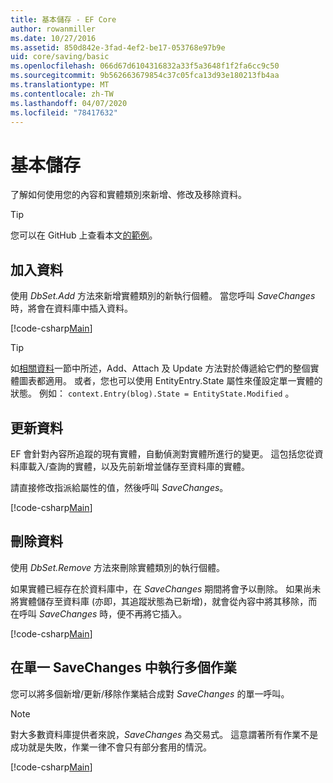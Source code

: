 ```yaml
---
title: 基本儲存 - EF Core
author: rowanmiller
ms.date: 10/27/2016
ms.assetid: 850d842e-3fad-4ef2-be17-053768e97b9e
uid: core/saving/basic
ms.openlocfilehash: 066d67d6104316832a33f5a3648f1f2fa6cc9c50
ms.sourcegitcommit: 9b562663679854c37c05fca13d93e180213fb4aa
ms.translationtype: MT
ms.contentlocale: zh-TW
ms.lasthandoff: 04/07/2020
ms.locfileid: "78417632"
---
```

# <a name="basic-save"></a>基本儲存

了解如何使用您的內容和實體類別來新增、修改及移除資料。

> [!TIP]  
> 您可以在 GitHub 上查看本文[的範例](https://github.com/dotnet/EntityFramework.Docs/tree/master/samples/core/Saving/Basics/)。

## <a name="adding-data"></a>加入資料

使用 *DbSet.Add* 方法來新增實體類別的新執行個體。 當您呼叫 *SaveChanges*時，將會在資料庫中插入資料。

[!code-csharp[Main](../../../samples/core/Saving/Basics/Sample.cs#Add)]

> [!TIP]  
> 如[相關資料](related-data.md)一節中所述，Add、Attach 及 Update 方法對於傳遞給它們的整個實體圖表都適用。 或者，您也可以使用 EntityEntry.State 屬性來僅設定單一實體的狀態。 例如： `context.Entry(blog).State = EntityState.Modified` 。

## <a name="updating-data"></a>更新資料

EF 會針對內容所追蹤的現有實體，自動偵測對實體所進行的變更。 這包括您從資料庫載入/查詢的實體，以及先前新增並儲存至資料庫的實體。

請直接修改指派給屬性的值，然後呼叫 *SaveChanges*。

[!code-csharp[Main](../../../samples/core/Saving/Basics/Sample.cs#Update)]

## <a name="deleting-data"></a>刪除資料

使用 *DbSet.Remove* 方法來刪除實體類別的執行個體。

如果實體已經存在於資料庫中，在 *SaveChanges* 期間將會予以刪除。 如果尚未將實體儲存至資料庫 (亦即，其追蹤狀態為已新增)，就會從內容中將其移除，而在呼叫 *SaveChanges* 時，便不再將它插入。

[!code-csharp[Main](../../../samples/core/Saving/Basics/Sample.cs#Remove)]

## <a name="multiple-operations-in-a-single-savechanges"></a>在單一 SaveChanges 中執行多個作業

您可以將多個新增/更新/移除作業結合成對 *SaveChanges* 的單一呼叫。

> [!NOTE]  
> 對大多數資料庫提供者來說，*SaveChanges* 為交易式。 這意謂著所有作業不是成功就是失敗，作業一律不會只有部分套用的情況。

[!code-csharp[Main](../../../samples/core/Saving/Basics/Sample.cs#MultipleOperations)]
